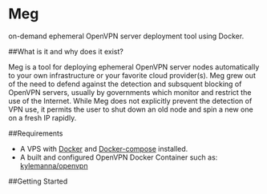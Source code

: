 # Meg
on-demand ephemeral OpenVPN server deployment tool using Docker.

##What is it and why does it exist?

Meg is a tool for deploying ephemeral OpenVPN server nodes automatically to your own infrastructure or your favorite cloud provider(s). Meg grew out of the need to defend against the detection and subsquent blocking of OpenVPN servers, usually by governments which monitor and restrict the use of the Internet. While Meg does not explicitly prevent the detection of VPN use, it permits the user to shut down an old node and spin a new one on a fresh IP rapidly. 

##Requirements
+ A VPS with [Docker](https://docs.docker.com/installation/#installation) and [Docker-compose](https://docs.docker.com/compose/install/) installed. 
+ A built and configured OpenVPN Docker Container such as: [kylemanna/openvpn](https://registry.hub.docker.com/u/kylemanna/openvpn/)

##Getting Started

